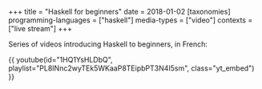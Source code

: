 +++
title = "Haskell for beginners"
date = 2018-01-02
[taxonomies]
programming-languages = ["haskell"]
media-types = ["video"]
contexts = ["live stream"]
+++

Series of videos introducing Haskell to beginners, in French:

{{ youtube(id="1HQ1YsHLDbQ", playlist="PL8INnc2wyTEk5WKaaP8TEipbPT3N4I5sm", class="yt_embed") }}

